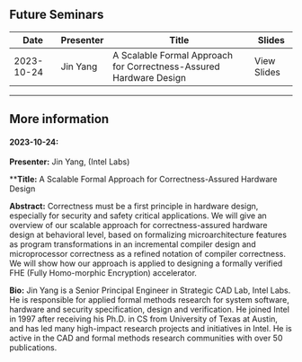 ## Future Seminars

| Date       | Presenter         | Title                                          | Slides                                    |
|------------|-------------------|------------------------------------------------|-------------------------------------------|
| 2023-10-24 | Jin Yang | A Scalable Formal Approach for Correctness-Assured Hardware Design| View Slides |

---

## More information

#### 2023-10-24:

**Presenter:**
Jin Yang, (Intel Labs)

****Title:** 
A Scalable Formal Approach for Correctness-Assured Hardware Design

**Abstract:** 
Correctness must be a first principle in hardware design, especially for security and safety critical applications. We will give an overview of our scalable approach for correctness-assured hardware design at behavioral level, based on formalizing microarchitecture features as program transformations in an incremental compiler design and microprocessor correctness as a refined notation of compiler correctness. We will show how our approach is applied to designing a formally verified FHE (Fully Homo-morphic Encryption) accelerator.
 
**Bio:** 
Jin Yang is a Senior Principal Engineer in Strategic CAD Lab, Intel Labs. He is responsible for applied formal methods research for system software, hardware and security specification, design and verification. He joined Intel in 1997 after receiving his Ph.D. in CS from University of Texas at Austin, and has led many high-impact research projects and initiatives in Intel. He is active in the CAD and formal methods research communities with over 50 publications.


